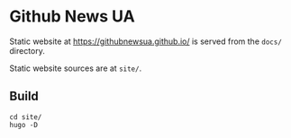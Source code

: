 Github News UA
=====

Static website at https://githubnewsua.github.io/ is served from the `docs/` directory.

Static website sources are at `site/`.

Build
----

```
cd site/
hugo -D
```
